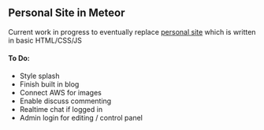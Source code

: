 ## Personal Site in Meteor

Current work in progress to eventually replace [personal site](https://www.lowellmower.com) which is written in basic HTML/CSS/JS

#### To Do:
- Style splash
- Finish built in blog
- Connect AWS for images
- Enable discuss commenting
- Realtime chat if logged in
- Admin login for editing / control panel